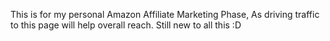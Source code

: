 This is for my personal Amazon Affiliate Marketing Phase, As driving traffic to this page will help overall reach. Still new to all this :D
